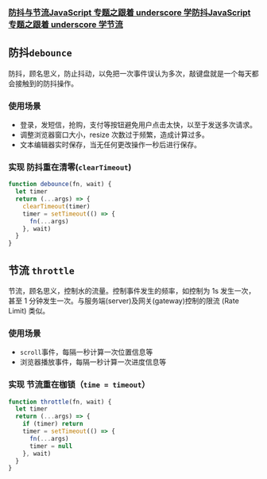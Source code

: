 ### [防抖与节流](https://q.shanyue.tech/fe/js/3.html#防抖-debounce)[JavaScript 专题之跟着 underscore 学防抖](https://github.com/mqyqingfeng/Blog/issues/22)[JavaScript 专题之跟着 underscore 学节流](https://github.com/mqyqingfeng/Blog/issues/26)

## 防抖`debounce`

防抖，顾名思义，防止抖动，以免把一次事件误认为多次，敲键盘就是一个每天都会接触到的防抖操作。

### 使用场景

- 登录，发短信，抢购，支付等按钮避免用户点击太快，以至于发送多次请求。
- 调整浏览器窗口大小，resize 次数过于频繁，造成计算过多。
- 文本编辑器实时保存，当无任何更改操作一秒后进行保存。

### 实现 **防抖重在清零(`clearTimeout`)**

```js
function debounce(fn, wait) {
  let timer
  return (...args) => {
    clearTimeout(timer)
    timer = setTimeout(() => {
      fn(...args)
    }, wait)
  }
}
```

## 节流 `throttle`

节流，顾名思义，控制水的流量。控制事件发生的频率，如控制为 1s 发生一次，甚至 1 分钟发生一次。与服务端(server)及网关(gateway)控制的限流 (Rate Limit) 类似。

### 使用场景

- `scroll`事件，每隔一秒计算一次位置信息等
- 浏览器播放事件，每隔一秒计算一次进度信息等

### 实现 节流重在枷锁（`time = timeout`）

```js
function throttle(fn, wait) {
  let timer
  return (...args) => {
    if (timer) return
    timer = setTimeout(() => {
      fn(...args)
      timer = null
    }, wait)
  }
}
```
